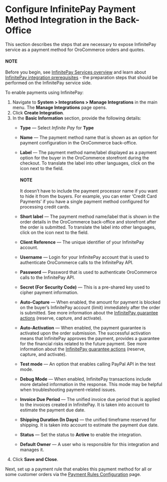 <a id="sys-integrations-manage-integrations-infinitepay"></a>

# Configure InfinitePay Payment Method Integration in the Back-Office

<!-- begin -->

This section describes the steps that are necessary to expose InfinitePay service as a payment method for OroCommerce orders and quotes.

#### NOTE
Before you begin, see [InfinitePay Services overview](index.md#user-guide-payment-payment-providers-overview-infinitepay) and learn about [InfinitePay integration prerequisites](infinitepay-prerequisites.md#user-guide-payment-prerequisites-infinitepay) - the preparation steps that should be performed on the InfinitePay service side.

To enable payments using InfinitePay:

1. Navigate to **System > Integrations > Manage Integrations** in the main menu. The **Manage Integrations** page opens.
2. Click **Create Integration**.
3. In the **Basic Information** section, provide the following details:
   * **Type** — Select *Infinite Pay* for **Type**
   * **Name** — The payment method name that is shown as an option for payment configuration in the OroCommerce back-office.
   * **Label** — The payment method name/label displayed as a payment option for the buyer in the OroCommerce storefront during the checkout. To translate the label into other languages, click on the <i class="fas fa-language" aria-hidden="true"></i> icon next to the field.

     #### NOTE
     It doesn’t have to include the payment processor name if you want to hide it from the buyers. For example, you can enter ‘Credit Card Payments’ if you have a single payment method configured for processing credit cards.
   * **Short label** — The payment method name/label that is shown in the order details in the OroCommerce back-office and storefront after the order is submitted. To translate the label into other languages, click on the <i class="fas fa-language" aria-hidden="true"></i> icon next to the field.
   * **Client Reference** — The unique identifier of your InfinitePay account.
   * **Username** — Login for your InfinitePay account that is used to authenticate OroCommerce calls to the InfinitePay API.
   * **Password** — Password that is used to authenticate OroCommerce calls to the InfinitePay API.
   * **Secret (For Security Code)** — This is a pre-shared key used to cipher payment information.
   * **Auto-Capture** — When enabled, the amount for payment is blocked on the buyer’s InfinitePay account (limit) immediately after the order is submitted. See more information about the [InfinitePay guarantee actions](index.md#user-guide-payment-configuration-payment-method-integration-infinitepay-payment-actions) (reserve, capture, and activate).
   * **Auto-Activation** — When enabled, the payment guarantee is activated upon the order submission. The successful activation means that InfinitePay approves the payment, provides a guarantee for the financial risks related to the future payment. See more information about the [InfinitePay guarantee actions](index.md#user-guide-payment-configuration-payment-method-integration-infinitepay-payment-actions) (reserve, capture, and activate).
   * **Test mode** — An option that enables calling PayPal API in the test mode.
   * **Debug Mode** — When enabled, InfinitePay transactions include more detailed information in the response. This mode may be helpful when troubleshooting payment-related issues.
   * **Invoice Due Period** — The unified invoice due period that is applied to the invoices created in InfinitePay. It is taken into account to estimate the payment due date.
   * **Shipping Duration (In Days)** — the unified timeframe reserved for shipping. It is taken into account to estimate the payment due date.
   * **Status**  — Set the status to **Active** to enable the integration.
   * **Default Owner** — A user who is responsible for this integration and manages it.
4. Click **Save and Close**.

Next, set up a payment rule that enables this payment method for all or some customer orders via the [Payment Rules Configuration](../../../payment-rules/index.md#sys-payment-rules) page.

<!-- fa-bars = fa-navicon -->
<!-- Ic Tiles is used as Set As Default in saved views, and as tiles in display layout options -->
<!-- IcPencil refers to Rename in Commerce and Inline Editing in CRM -->
<!-- Check mark in the square. -->
<!-- SortDesc is also used as drop-down arrow -->
<!-- A -->
<!-- B -->
<!-- C -->
<!-- D -->
<!-- E -->
<!-- F -->
<!-- G -->
<!-- H -->
<!-- I -->
<!-- L -->
<!-- M -->
<!-- P -->
<!-- R -->
<!-- S -->
<!-- T -->
<!-- U -->
<!-- Z -->
